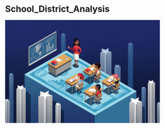 # School_District_Analysis

![git-hub](https://github.com/MonaElahi/School_District_Analysis/blob/f5a1220879dd223500e8a41cbe400dd446804e34/PublicSchool.jpg)

